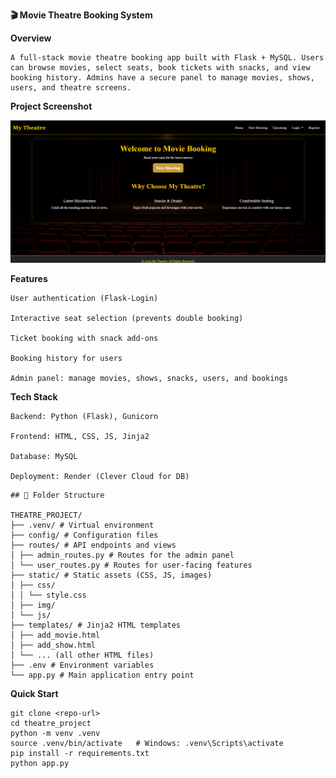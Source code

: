 **🎬 Movie Theatre Booking System**

**Overview**

	A full-stack movie theatre booking app built with Flask + MySQL. Users can browse movies, select seats, book tickets with snacks, and view booking history. Admins have a secure panel to manage movies, shows, users, and theatre screens.

**Project Screenshot**

![Theatre Website - Homepage](static/img/image.png)


 **Features**

 	User authentication (Flask-Login)

 	Interactive seat selection (prevents double booking)

	Ticket booking with snack add-ons

 	Booking history for users

 	Admin panel: manage movies, shows, snacks, users, and bookings

 **Tech Stack**

	Backend: Python (Flask), Gunicorn

	Frontend: HTML, CSS, JS, Jinja2

	Database: MySQL

	Deployment: Render (Clever Cloud for DB)
```
## 📁 Folder Structure

THEATRE_PROJECT/
├── .venv/ # Virtual environment
├── config/ # Configuration files
├── routes/ # API endpoints and views
│ ├── admin_routes.py # Routes for the admin panel
│ └── user_routes.py # Routes for user-facing features
├── static/ # Static assets (CSS, JS, images)
│ ├── css/
│ │ └── style.css
│ ├── img/
│ └── js/
├── templates/ # Jinja2 HTML templates
│ ├── add_movie.html
│ ├── add_show.html
│ └── ... (all other HTML files)
├── .env # Environment variables
└── app.py # Main application entry point
```

 **Quick Start**
 ```
git clone <repo-url>
cd theatre_project
python -m venv .venv
source .venv/bin/activate   # Windows: .venv\Scripts\activate
pip install -r requirements.txt
python app.py

```
